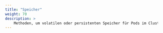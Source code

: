 ```yaml
---
title: "Speicher"
weight: 70
description: >
    Methoden, um volatilen oder persistenten Speicher für Pods im Cluster zur Verfügung zu stellen.
---
```


